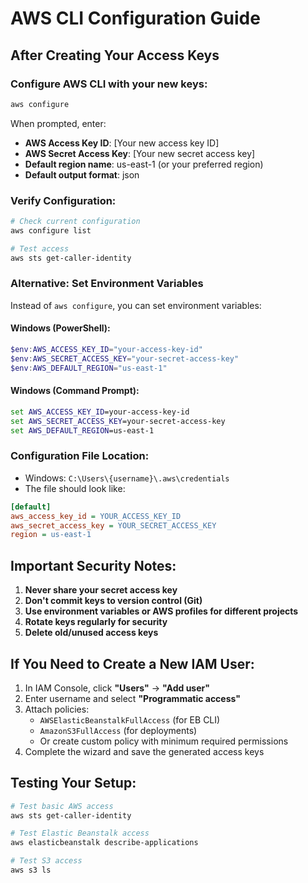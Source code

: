 # AWS CLI Configuration Guide

## After Creating Your Access Keys

### Configure AWS CLI with your new keys:

```bash
aws configure
```

When prompted, enter:
- **AWS Access Key ID**: [Your new access key ID]
- **AWS Secret Access Key**: [Your new secret access key]
- **Default region name**: us-east-1 (or your preferred region)
- **Default output format**: json

### Verify Configuration:

```bash
# Check current configuration
aws configure list

# Test access
aws sts get-caller-identity
```

### Alternative: Set Environment Variables

Instead of `aws configure`, you can set environment variables:

#### Windows (PowerShell):
```powershell
$env:AWS_ACCESS_KEY_ID="your-access-key-id"
$env:AWS_SECRET_ACCESS_KEY="your-secret-access-key"
$env:AWS_DEFAULT_REGION="us-east-1"
```

#### Windows (Command Prompt):
```cmd
set AWS_ACCESS_KEY_ID=your-access-key-id
set AWS_SECRET_ACCESS_KEY=your-secret-access-key
set AWS_DEFAULT_REGION=us-east-1
```

### Configuration File Location:
- Windows: `C:\Users\{username}\.aws\credentials`
- The file should look like:
```ini
[default]
aws_access_key_id = YOUR_ACCESS_KEY_ID
aws_secret_access_key = YOUR_SECRET_ACCESS_KEY
region = us-east-1
```

## Important Security Notes:
1. **Never share your secret access key**
2. **Don't commit keys to version control (Git)**
3. **Use environment variables or AWS profiles for different projects**
4. **Rotate keys regularly for security**
5. **Delete old/unused access keys**

## If You Need to Create a New IAM User:

1. In IAM Console, click **"Users"** → **"Add user"**
2. Enter username and select **"Programmatic access"**
3. Attach policies:
   - `AWSElasticBeanstalkFullAccess` (for EB CLI)
   - `AmazonS3FullAccess` (for deployments)
   - Or create custom policy with minimum required permissions
4. Complete the wizard and save the generated access keys

## Testing Your Setup:

```bash
# Test basic AWS access
aws sts get-caller-identity

# Test Elastic Beanstalk access
aws elasticbeanstalk describe-applications

# Test S3 access
aws s3 ls
```

